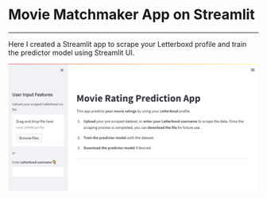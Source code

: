 # Movie Matchmaker App on Streamlit
---
Here I created a Streamlit app to scrape your Letterboxd profile and train the predictor model using Streamlit UI.


![](images/main_screen.png)
